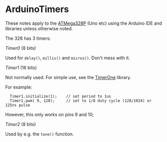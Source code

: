 # ArduinoTimers

These notes apply to the [ATMega328P](https://www.microchip.com/en-us/product/ATMEGA328P) (Uno etc) using the Arduino IDE and libraries unless otherwise noted.

The 328 has 3 timers:

*Timer0* (8 bits)

Used for `delay()`, `millis()` and `micros()`.  Don't mess with it.

*Timer1* (16 bits)

Not normally used.  For simple use, see the [TimerOne](https://www.arduino.cc/reference/en/libraries/timerone/) library.

For example:

```
  Timer1.initialize(1);    // set period to 1us
  Timer1.pwm( 9, 128);     // set to 1/8 duty cycle (128/1024) or 125ns pulse
```

However, this only works on pins 9 and 10;

*Timer2* (8 bits)

Used by e.g. the `tone()` function.
